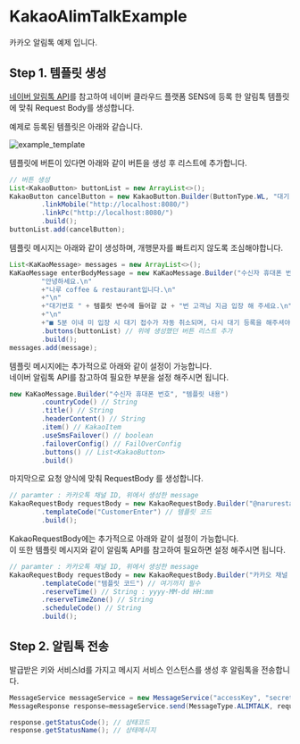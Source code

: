 # KakaoAlimTalkExample

카카오 알림톡 예제 입니다.

## Step 1. 템플릿 생성

[네이버 알림톡 API](https://api.ncloud-docs.com/docs/ko/ai-application-service-sens-alimtalkv2)를 참고하여 네이버 클라우드 플랫폼 SENS에 등록 한 알림톡 템플릿에 맞춰 Request
Body를 생성합니다.

예제로 등록된 템플릿은 아래와 같습니다.

![example_template](https://user-images.githubusercontent.com/95131477/222959458-c45110e4-7cf9-4f23-a7ed-1cc1bd7230f8.png)

템플릿에 버튼이 있다면 아래와 같이 버튼을 생성 후 리스트에 추가합니다.

```java
// 버튼 생성
List<KakaoButton> buttonList = new ArrayList<>();
KakaoButton cancelButton = new KakaoButton.Builder(ButtonType.WL, "대기 취소하기")
		.linkMobile("http://localhost:8080/")
		.linkPc("http://localhost:8080/")
		.build();
buttonList.add(cancelButton);
```

템플릿 메시지는 아래와 같이 생성하며, 개행문자를 빠트리지 않도록 조심해야합니다.

```java
List<KaKaoMessage> messages = new ArrayList<>();
KaKaoMessage enterBodyMessage = new KaKaoMessage.Builder("수신자 휴대폰 번호",
		"안녕하세요.\n"
		+"나루 coffee & restaurant입니다.\n"
		+"\n"
		+"대기번호 " + 템플릿 변수에 들어갈 값 + "번 고객님 지금 입장 해 주세요.\n"
		+"\n"
		+"■ 5분 이내 미 입장 시 대기 접수가 자동 취소되며, 다시 대기 등록을 해주셔야 합니다.")
		.buttons(buttonList) // 위에 생성했던 버튼 리스트 추가 
		.build();
messages.add(message);
```

템플릿 메시지에는 추가적으로 아래와 같이 설정이 가능합니다.<br>
네이버 알림톡 API를 참고하여 필요한 부분을 설정 해주시면 됩니다.

```java
new KaKaoMessage.Builder("수신자 휴대폰 번호", "템플릿 내용")
		.countryCode() // String
		.title() // String
		.headerContent() // String
		.item() // KakaoItem
		.useSmsFailover() // boolean
		.failoverConfig() // FailOverConfig
		.buttons() // List<KakaoButton>
		.build()
```

마지막으로 요청 양식에 맞춰 RequestBody 를 생성합니다.

```java
// paramter : 카카오톡 채널 ID, 위에서 생성한 message
KakaoRequestBody requestBody = new KakaoRequestBody.Builder("@narurestaurant", enterBodyMessage)
		.templateCode("CustomerEnter") // 템플릿 코드
		.build();
```

KakaoRequestBody에는 추가적으로 아래와 같이 설정이 가능합니다.<br>
이 또한 템플릿 메시지와 같이 알림톡 API를 참고하여 필요하면 설정 해주시면 됩니다.

```java
// paramter : 카카오톡 채널 ID, 위에서 생성한 message
KakaoRequestBody requestBody = new KakaoRequestBody.Builder("카카오 채널 아이디", "본문")
		.templateCode("템플릿 코드") // 여기까지 필수
		.reserveTime() // String : yyyy-MM-dd HH:mm
		.reserveTimeZone() // String
		.scheduleCode() // String
		.build();
```

## Step 2. 알림톡 전송

발급받은 키와 서비스Id를 가지고 메시지 서비스 인스턴스를 생성 후 알림톡을 전송합니다.

```java
MessageService messageService = new MessageService("accessKey", "secretKey", "serviceId");
MessageResponse response=messageService.send(MessageType.ALIMTALK, requestBody);

response.getStatusCode(); // 상태코드
response.getStatusName(); // 상태메시지
```
